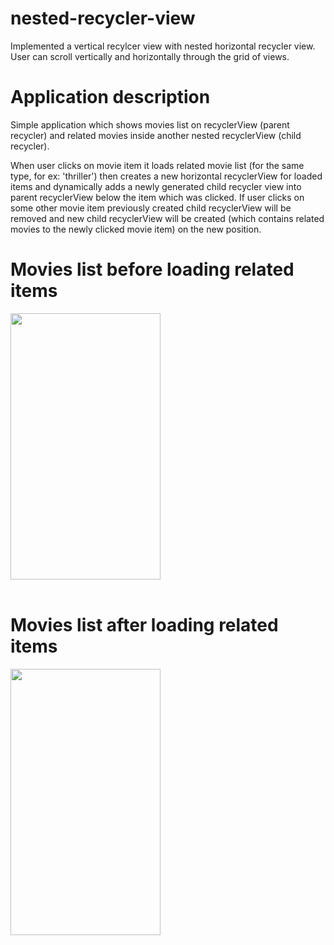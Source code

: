 # nested-recycler-view

<p>
Implemented a vertical recylcer view with nested horizontal recycler view.<br/>
User can scroll vertically and horizontally through the grid of views.
</p>

# Application description
<p>
Simple application which shows movies list on recyclerView (parent recycler) and related movies inside another nested recyclerView (child recycler).
</p>

When user clicks on movie item it loads related movie list (for the same type, for ex: 'thriller') then creates a new horizontal recyclerView for loaded items and dynamically adds a newly generated child recycler view into parent recyclerView below the item which was clicked. 
If user clicks on some other movie item previously created child recyclerView will be removed and new child recyclerView will be created (which contains related movies to the newly clicked movie item) on the new position.       
# Movies list before loading related items  
<img src="https://cloud.githubusercontent.com/assets/11542701/11168902/fc4319b8-8ba3-11e5-8986-d3e62a591c92.png" width="240px" height="426px"></img>
<br/><br/>

# Movies list after loading related items
<img src="https://cloud.githubusercontent.com/assets/11542701/11168905/03947874-8ba4-11e5-8479-6b567719b8f0.png" width="240px" height="426px"></img>
